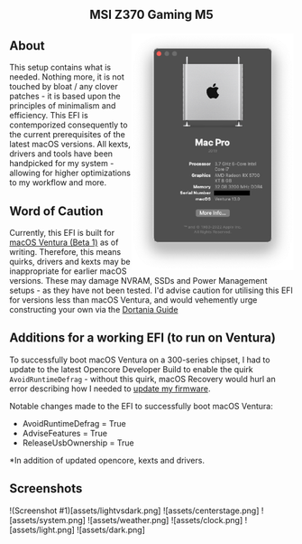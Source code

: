 ## <p align="center">MSI Z370 Gaming M5</p>

<img align="right" width="287" height="419" src="https://github.com/JackGannonUK/HackintoshEFI/blob/main/assets/about-this-mac.png">

## About
This setup contains what is needed. Nothing more, it is not touched by bloat / any clover patches - it is based upon the principles of minimalism and efficiency. This EFI is contemporized consequently to the current prerequisites of the latest macOS versions. All kexts, drivers and tools have been handpicked for my system - allowing for higher optimizations to my workflow and more.

## Word of Caution
Currently, this EFI is built for [macOS Ventura (Beta 1)](https://www.apple.com/uk/macos/macos-ventura-preview/) as of writing. Therefore, this means quirks, drivers and kexts may be inappropriate for earlier macOS versions. These may damage NVRAM, SSDs and Power Management setups - as they have not been tested. I'd advise caution for utilising this EFI for versions less than macOS Ventura, and would vehemently urge constructing your own via the [Dortania Guide](https://dortania.github.io/OpenCore-Install-Guide/)

## Additions for a working EFI (to run on Ventura)
To successfully boot macOS Ventura on a 300-series chipset, I had to update to the latest Opencore Developer Build to enable the quirk `AvoidRuntimeDefrag` - without this quirk, macOS Recovery would hurl an error describing how I needed to [update my firmware](https://forums.macrumors.com/threads/monterey-install-error.2319354/).

Notable changes made to the EFI to successfully boot macOS Ventura:
- AvoidRuntimeDefrag = True
- AdviseFeatures = True
- ReleaseUsbOwnership = True

*In addition of updated opencore, kexts and drivers.

## Screenshots

!(Screenshot #1)[assets/lightvsdark.png]
![assets/centerstage.png]
![assets/system.png]
![assets/weather.png]
![assets/clock.png]
![assets/light.png]
![assets/dark.png]
